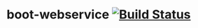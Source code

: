 # boot-webservice [![Build Status](https://travis-ci.org/yhmane/boot-webservice.svg?branch=master)](https://travis-ci.org/yhmane/boot-webservice)

